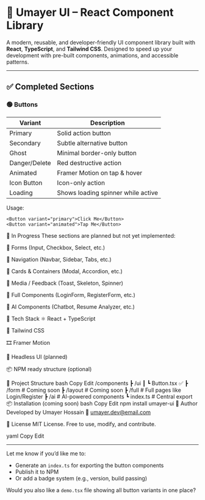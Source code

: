 # 🔧 Umayer UI – React Component Library

A modern, reusable, and developer-friendly UI component library built with **React**, **TypeScript**, and **Tailwind CSS**. Designed to speed up your development with pre-built components, animations, and accessible patterns.

---

## ✅ Completed Sections

### 🟢 Buttons

| Variant       | Description                        |
|---------------|------------------------------------|
| Primary       | Solid action button                |
| Secondary     | Subtle alternative button          |
| Ghost         | Minimal border-only button         |
| Danger/Delete | Red destructive action             |
| Animated      | Framer Motion on tap & hover       |
| Icon Button   | Icon-only action                   |
| Loading       | Shows loading spinner while active |

Usage:

```tsx
<Button variant="primary">Click Me</Button>
<Button variant="animated">Tap Me</Button>
```

🚧 In Progress
These sections are planned but not yet implemented:

🔲 Forms (Input, Checkbox, Select, etc.)

🔲 Navigation (Navbar, Sidebar, Tabs, etc.)

🔲 Cards & Containers (Modal, Accordion, etc.)

🔲 Media / Feedback (Toast, Skeleton, Spinner)

🔲 Full Components (LoginForm, RegisterForm, etc.)

🔲 AI Components (Chatbot, Resume Analyzer, etc.)

🧱 Tech Stack
⚛️ React + TypeScript

🎨 Tailwind CSS

🎞️ Framer Motion

🧠 Headless UI (planned)

📦 NPM ready structure (optional)

📁 Project Structure
bash
Copy
Edit
/components
 ┣ /ui
 ┃ ┗ Button.tsx ✅
 ┣ /form          # Coming soon
 ┣ /layout        # Coming soon
 ┣ /full          # Full pages like Login/Register
 ┣ /ai            # AI-powered components
 ┗ index.ts       # Central export
📦 Installation (coming soon)
bash
Copy
Edit
npm install umayer-ui
🙋 Author
Developed by Umayer Hossain
📧 umayer.dev@email.com

🔖 License
MIT License. Free to use, modify, and contribute.

yaml
Copy
Edit

---

Let me know if you’d like me to:

- Generate an `index.ts` for exporting the button components
- Publish it to NPM
- Or add a badge system (e.g., version, build passing)

Would you also like a `demo.tsx` file showing all button variants in one place?
